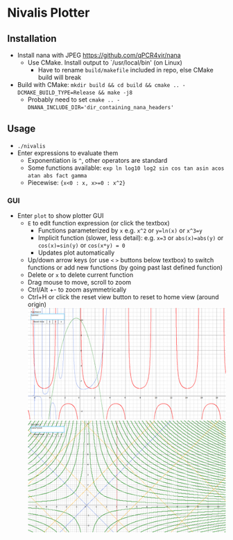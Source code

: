 # Nivalis Plotter

## Installation
- Install nana with JPEG <https://github.com/qPCR4vir/nana>
    - Use CMake. Install output to `/usr/local/bin' (on Linux)
        - Have to rename `build/makefile` included in repo,
          else CMake build will break
- Build with CMake: `mkdir build && cd build && cmake .. -DCMAKE_BUILD_TYPE=Release && make -j8`
    - Probably need to set `cmake .. -DNANA_INCLUDE_DIR='dir_containing_nana_headers'`

## Usage 
- `./nivalis`
- Enter expressions to evaluate them
    - Exponentiation is `^`, other operators are standard
    - Some functions available: `exp ln log10 log2 sin cos tan asin acos atan abs fact gamma`
    - Piecewise: `{x<0 : x, x>=0 : x^2}`
### GUI
- Enter `plot` to show plotter GUI
    - `E` to edit function expression (or click the textbox)
        - Functions parameterized by `x` e.g. `x^2` or `y=ln(x)` or `x^3=y`
        - Implicit function (slower, less detail):
          e.g. `x=3` or `abs(x)=abs(y)` or `cos(x)=sin(y)` or `cos(x*y) = 0`
        - Updates plot automatically
    - Up/down arrow keys (or use `<` `>` buttons below textbox) to switch functions or add new functions (by going past last defined function)
    - Delete or `x` to delete current function
    - Drag mouse to move, scroll to zoom
    - Ctrl/Alt +- to zoom asymmetrically
    - Ctrl+H or click the reset view button to reset to home view (around origin)
![Screenshot](https://github.com/sxyu/nivalis/blob/master/readme_img/screenshot.png?raw=true)
![Screenshot: implicit functions](https://github.com/sxyu/nivalis/blob/master/readme_img/implicit.png?raw=true)
